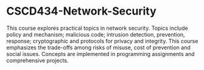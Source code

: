 # CSCD434-Network-Security
This course explores practical topics in network security.
Topics include policy and mechanism; malicious code; intrusion detection, 
prevention, response; cryptographic and protocols for privacy and integrity. 
This course emphasizes the trade-offs among risks of misuse, cost of 
prevention and social issues. Concepts are implemented in programming 
assignments and comprehensive projects.
